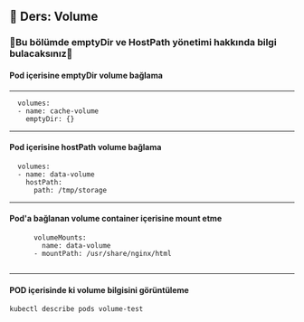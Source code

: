 ## 🧑 Ders: Volume

### 📗Bu bölümde emptyDir ve HostPath yönetimi hakkında bilgi bulacaksınız📗

#### Pod içerisine emptyDir volume bağlama
***
```
  volumes:
  - name: cache-volume
    emptyDir: {}
```
***
#### Pod içerisine hostPath volume bağlama
```
  volumes:
  - name: data-volume
    hostPath:
      path: /tmp/storage
```
***
#### Pod'a bağlanan volume container içerisine mount etme
```
      volumeMounts:
        name: data-volume
      - mountPath: /usr/share/nginx/html


```
***
#### POD içerisinde ki volume bilgisini görüntüleme
```
kubectl describe pods volume-test
```

